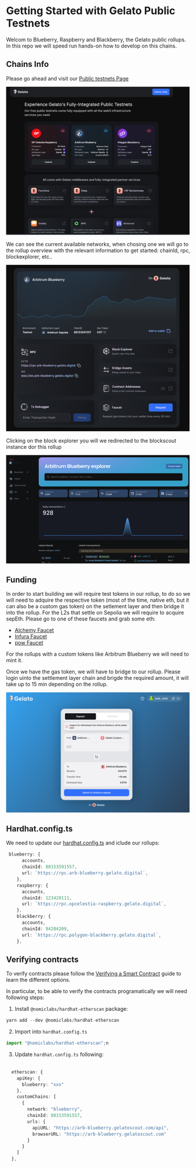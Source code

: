 # Getting Started with Gelato Public Testnets

Welcom to Blueberry, Raspberry and Blackberry, the Gelato public rollups. In this repo we will speed run hands-on how to develop on this chains.

## Chains Info

Please go ahead and visit our [Public testnets Page](https://raas.gelato.network/public-testnets)

  <img src="docs/public-page.png" width="500"/>

We can see the current available networks, when chosing one we will go to the rollup overview with the relevant information to get started: chainId, rpc, blockexplorer, etc.. 

  <img src="docs/blueberry.png" width="500"/>

Clicking on the block explorer you will we redirected to the blockscout instance dor this rollup

  <img src="docs/explorer.png" width="500"/>

## Funding

In order to start building we will require test tokens in our rollup, to do so we will need to adquire the respective token (most of the time, native eth, but it can also be a custom gas token) on the setlement layer and then bridge it into the rollup. 
For the L2s that settle on Sepolia we will require to acquire sepEth. Please go to one of these faucets and grab some eth:

- [Alchemy Faucet](https://sepoliafaucet.com/)
- [Infura Faucet](https://www.infura.io/faucet/sepolia)
- [pow Faucet](https://sepolia-faucet.pk910.de/)

For the rollups with a custom tokens like Arbitrum Blueberry we will need to mint it.


Once we have the gas token, we will have to bridge to our rollup. Please login uinto the settlement layer chain and brigde the required amount, it will take up to 15 min depending on the rollup.

  <img src="docs/bridge.png" width="500"/>

## Hardhat.config.ts

We need to update our [hardhat.config.ts](./hardhat.config.ts) and iclude our rollups:
```ts
 blueberry: {
      accounts,
      chainId: 88153591557,
      url: `https://rpc.arb-blueberry.gelato.digital`,
    },
    raspberry: {
      accounts,
      chainId: 123420111,
      url: `https://rpc.opcelestia-raspberry.gelato.digital`,
    },
    blackberry: {
      accounts,
      chainId: 94204209,
      url: `https://rpc.polygon-blackberry.gelato.digital`,
    },
```

## Verifying contracts

To verify contracts please follow the [Verifying a Smart Contract](https://docs.blockscout.com/for-users/verifying-a-smart-contract) guide to learn the different options.

In particular, to be able to verify the contracts programatically we will need following steps:

1) Install `@nomiclabs/hardhat-etherscan` package:
```ts
yarn add --dev @nomiclabs/hardhat-etherscan
```

2) Import into `hardhat.config.ts`
```ts
import "@nomiclabs/hardhat-etherscan";n
```

3) Update `hardhat.config.ts` following:

```ts

  etherscan: {
    apiKey: {
      blueberry: "xxx"
    },
    customChains: [
      {
        network: "blueberry",
        chainId: 88153591557,
        urls: {
          apiURL: "https://arb-blueberry.gelatoscout.com/api",
          browserURL: "https://arb-blueberry.gelatoscout.com"
        }
      }
    ]
  },
```
